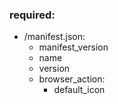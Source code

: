 ### required:
- /manifest.json:
  - manifest_version
  - name
  - version
  - browser_action:
    - default_icon
